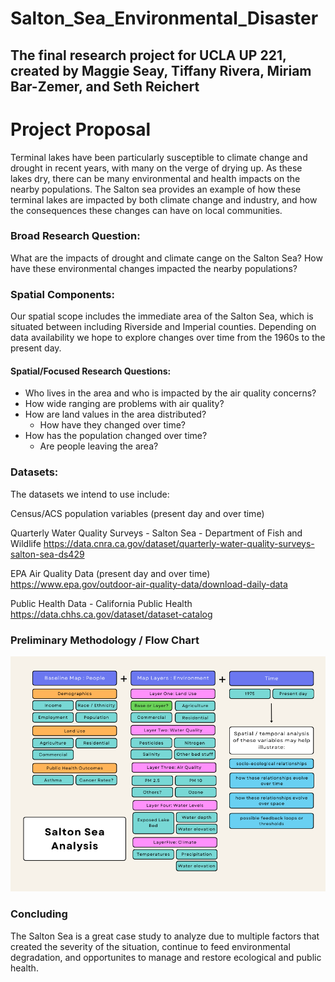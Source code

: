 # Salton_Sea_Environmental_Disaster

The final research project for UCLA UP 221, created by Maggie Seay, Tiffany Rivera, Miriam Bar-Zemer, and Seth Reichert
---------------------------------------------------
# Project Proposal

Terminal lakes have been particularly susceptible to climate change and drought in recent years, with many on the verge of drying up. As these lakes dry, there can be many environmental and health impacts on the nearby populations. The Salton sea provides an example of how these terminal lakes are impacted by both climate change and industry, and how the consequences these changes can have on local communities. 

### Broad Research Question:
What are the impacts of drought and climate cange on the Salton Sea? How have these environmental changes impacted the nearby populations?

### Spatial Components:
Our spatial scope includes the immediate area of the Salton Sea, which is situated between including Riverside and Imperial counties. Depending on data availability we hope to explore changes over time from the 1960s to the present day.

#### Spatial/Focused Research Questions:
- Who lives in the area and who is impacted by the air quality concerns?
- How wide ranging are problems with air quality?
- How are land values in the area distributed? 
  - How have they changed over time?
- How has the population changed over time? 
  - Are people leaving the area?

### Datasets:
The datasets we intend to use include:

  Census/ACS population variables (present day and over time)

  Quarterly Water Quality Surveys - Salton Sea - Department of Fish and Wildlife
    https://data.cnra.ca.gov/dataset/quarterly-water-quality-surveys-salton-sea-ds429

  EPA Air Quality Data (present day and over time)
    https://www.epa.gov/outdoor-air-quality-data/download-daily-data

  Public Health Data
    - California Public Health https://data.chhs.ca.gov/dataset/dataset-catalog

### Preliminary Methodology / Flow Chart
![FlowChart](FlowChart-GIS.png)

### Concluding
The Salton Sea is a great case study to analyze due to multiple factors that created the severity of the situation, continue to feed environmental degradation, and opportunites to manage and restore ecological and public health. 
